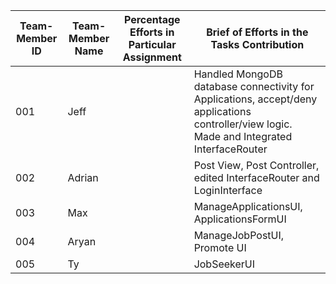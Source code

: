 
| Team-Member ID | Team-Member Name | Percentage Efforts in Particular Assignment | Brief of Efforts in the Tasks Contribution                                                                                                  |
|----------------|------------------|---------------------------------------------|---------------------------------------------------------------------------------------------------------------------------------------------|
| 001            | Jeff             |                                             | Handled MongoDB database connectivity for Applications, accept/deny applications controller/view logic. Made and Integrated InterfaceRouter |
| 002            | Adrian           |                                             | Post View, Post Controller, edited InterfaceRouter and LoginInterface                                                                       |
| 003            | Max              |                                             | ManageApplicationsUI, ApplicationsFormUI                                                                                                    |
| 004            | Aryan            |                                             | ManageJobPostUI, Promote UI                                                                                                                 |
| 005            | Ty               |                                             | JobSeekerUI                                                                                                                                            
